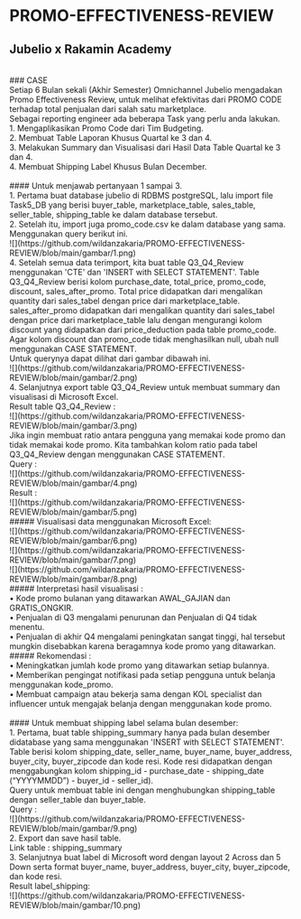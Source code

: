 # PROMO-EFFECTIVENESS-REVIEW
## Jubelio x Rakamin Academy
<br>
### CASE <br>
Setiap 6 Bulan sekali (Akhir Semester) Omnichannel Jubelio mengadakan Promo Effectiveness Review, untuk melihat efektivitas dari PROMO CODE terhadap total penjualan dari salah satu marketplace. <br>
Sebagai reporting engineer ada beberapa Task yang perlu anda lakukan. <br>
1.	Mengaplikasikan Promo Code dari Tim Budgeting. <br>
2.	Membuat Table Laporan Khusus Quartal ke 3 dan 4. <br>
3.	Melakukan Summary dan Visualisasi dari Hasil Data Table Quartal ke 3 dan 4. <br>
4.	Membuat Shipping Label Khusus Bulan December.<br>
<br>
#### Untuk menjawab pertanyaan 1 sampai 3.<br>
1.	Pertama buat database jubelio di RDBMS postgreSQL, lalu import file Task5_DB yang berisi buyer_table, marketplace_table, sales_table, seller_table, shipping_table ke dalam database tersebut. <br>
2.	Setelah itu, import juga promo_code.csv ke dalam database yang sama. Menggunakan query berikut ini.  <br>
 ![](https://github.com/wildanzakaria/PROMO-EFFECTIVENESS-REVIEW/blob/main/gambar/1.png) <br>
4.	Setelah semua data terimport, kita buat table Q3_Q4_Review menggunakan 'CTE' dan 'INSERT with SELECT STATEMENT'. Table Q3_Q4_Review berisi kolom purchase_date, total_price, promo_code, discount, sales_after_promo. Total price didapatkan dari mengalikan quantity dari sales_tabel dengan price dari marketplace_table. sales_after_promo didapatkan dari mengalikan quantity dari sales_tabel dengan price dari marketplace_table lalu dengan mengurangi kolom discount yang didapatkan dari price_deduction pada table promo_code.  Agar kolom discount dan promo_code tidak menghasilkan null, ubah null menggunakan CASE STATEMENT. <br>
Untuk querynya dapat dilihat dari gambar dibawah ini. <br>
 ![](https://github.com/wildanzakaria/PROMO-EFFECTIVENESS-REVIEW/blob/main/gambar/2.png) <br>
4.	Selanjutnya export table Q3_Q4_Review untuk membuat summary dan visualisasi di Microsoft Excel. <br>
Result table Q3_Q4_Review :<br>
 ![](https://github.com/wildanzakaria/PROMO-EFFECTIVENESS-REVIEW/blob/main/gambar/3.png) <br>
Jika ingin membuat ratio antara pengguna yang memakai kode promo dan tidak memakai kode promo. Kita tambahkan kolom ratio pada tabel Q3_Q4_Review dengan menggunakan CASE STATEMENT.<br>
Query : <br>
 ![](https://github.com/wildanzakaria/PROMO-EFFECTIVENESS-REVIEW/blob/main/gambar/4.png) <br>
Result :<br>
 ![](https://github.com/wildanzakaria/PROMO-EFFECTIVENESS-REVIEW/blob/main/gambar/5.png) <br>
##### Visualisasi data menggunakan Microsoft Excel:<br>
 ![](https://github.com/wildanzakaria/PROMO-EFFECTIVENESS-REVIEW/blob/main/gambar/6.png) <br>
 ![](https://github.com/wildanzakaria/PROMO-EFFECTIVENESS-REVIEW/blob/main/gambar/7.png) <br>
 ![](https://github.com/wildanzakaria/PROMO-EFFECTIVENESS-REVIEW/blob/main/gambar/8.png) <br>
##### Interpretasi hasil visualisasi :<br>
•	Kode promo bulanan yang ditawarkan AWAL_GAJIAN dan GRATIS_ONGKIR. <br>
•	Penjualan di Q3 mengalami penurunan dan Penjualan di Q4 tidak menentu. <br>
•	Penjualan di akhir Q4 mengalami peningkatan sangat tinggi, hal tersebut mungkin disebabkan karena beragamnya kode promo yang ditawarkan. <br>
##### Rekomendasi :<br>
•	Meningkatkan jumlah kode promo yang ditawarkan setiap bulannya.<br>
•	Memberikan pengingat notifikasi pada setiap pengguna untuk belanja menggunakan kode_promo.<br>
•	Membuat campaign atau bekerja sama dengan KOL specialist dan influencer untuk mengajak belanja dengan menggunakan kode promo.<br>
<br>
#### Untuk membuat shipping label selama bulan desember: <br>
1.	Pertama, buat table shipping_summary hanya pada bulan desember didatabase yang sama menggunakan 'INSERT with SELECT STATEMENT'. Table berisi kolom shipping_date, seller_name, buyer_name, buyer_address, buyer_city, buyer_zipcode dan kode resi. Kode resi didapatkan dengan menggabungkan kolom shipping_id - purchase_date - shipping_date (“YYYYMMDD”) - buyer_id - seller_id).<br>
Query untuk membuat table ini dengan menghubungkan shipping_table dengan seller_table dan buyer_table.<br>
Query :<br>
  ![](https://github.com/wildanzakaria/PROMO-EFFECTIVENESS-REVIEW/blob/main/gambar/9.png) <br>
2.	Export dan save hasil table.<br>
Link table : shipping_summary<br>
3.	Selanjutnya buat label di Microsoft word dengan layout 2 Across dan 5 Down serta format buyer_name, buyer_address, buyer_city, buyer_zipcode, dan kode resi.<br>
Result label_shipping:<br>
 ![](https://github.com/wildanzakaria/PROMO-EFFECTIVENESS-REVIEW/blob/main/gambar/10.png) <br>
 


